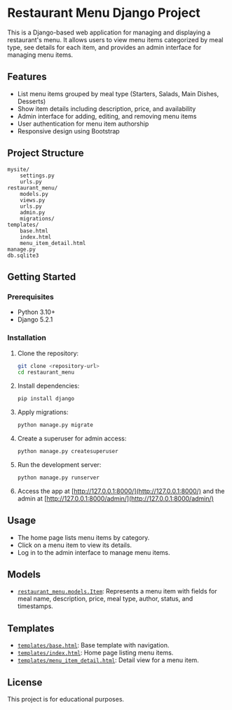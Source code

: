 # Restaurant Menu Django Project

This is a Django-based web application for managing and displaying a restaurant's menu. It allows users to view menu items categorized by meal type, see details for each item, and provides an admin interface for managing menu items.

## Features

- List menu items grouped by meal type (Starters, Salads, Main Dishes, Desserts)
- Show item details including description, price, and availability
- Admin interface for adding, editing, and removing menu items
- User authentication for menu item authorship
- Responsive design using Bootstrap

## Project Structure

```
mysite/
    settings.py
    urls.py
restaurant_menu/
    models.py
    views.py
    urls.py
    admin.py
    migrations/
templates/
    base.html
    index.html
    menu_item_detail.html
manage.py
db.sqlite3
```

## Getting Started

### Prerequisites

- Python 3.10+
- Django 5.2.1

### Installation

1. Clone the repository:
    ```sh
    git clone <repository-url>
    cd restaurant_menu
    ```

2. Install dependencies:
    ```sh
    pip install django
    ```

3. Apply migrations:
    ```sh
    python manage.py migrate
    ```

4. Create a superuser for admin access:
    ```sh
    python manage.py createsuperuser
    ```

5. Run the development server:
    ```sh
    python manage.py runserver
    ```

6. Access the app at [http://127.0.0.1:8000/](http://127.0.0.1:8000/) and the admin at [http://127.0.0.1:8000/admin/](http://127.0.0.1:8000/admin/)

## Usage

- The home page lists menu items by category.
- Click on a menu item to view its details.
- Log in to the admin interface to manage menu items.

## Models

- [`restaurant_menu.models.Item`](restaurant_menu/models.py): Represents a menu item with fields for meal name, description, price, meal type, author, status, and timestamps.

## Templates

- [`templates/base.html`](templates/base.html): Base template with navigation.
- [`templates/index.html`](templates/index.html): Home page listing menu items.
- [`templates/menu_item_detail.html`](templates/menu_item_detail.html): Detail view for a menu item.

## License

This project is for educational purposes.